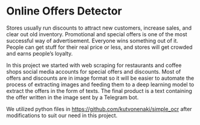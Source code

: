 # Online Offers Detector

Stores usually run discounts to attract new customers, increase sales, and clear out old inventory. Promotional and special offers is one of the most successful way of advertisement. Everyone wins something out of it. People can get stuff for their real price or less, and stores will get crowded and earns people’s loyalty.

In this project we started with web scraping for restaurants and coffee shops social media accounts for special offers and discounts. Most of offers and discounts are in image format so it will be easier to automate the process of extracting images and feeding them to a deep learning model to extract the offers in the form of texts. The final product is a text containing the offer written in the image sent by a Telegram bot.

We utilized python files in https://github.com/kutvonenaki/simple_ocr after modifications to suit our need in this project.
